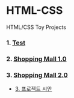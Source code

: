 # HTML-CSS
HTML/CSS Toy Projects

### 1. [Test](https://sr0020.github.io/HTML-CSS/Test/)
### 2. [Shopping Mall 1.0](https://sr0020.github.io/HTML-CSS/Shopping_Mall/)
### 3. [Shopping Mall 2.0](https://sr0020.github.io/HTML-CSS/IM%20Shop/)
- [3. 프로젝트 시안](https://github.com/sr0020/HTML-CSS/blob/main/IM%20Shop/%ED%94%84%EB%A1%9C%EC%A0%9D%ED%8A%B8%20%EC%8B%9C%EC%95%88%202.0.pdf)
